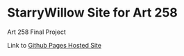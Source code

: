 # StarryWillow Site for Art 258
Art 258 Final Project

Link to [Github Pages Hosted Site](https://torrikoizumi.github.io/StarryWillow)
